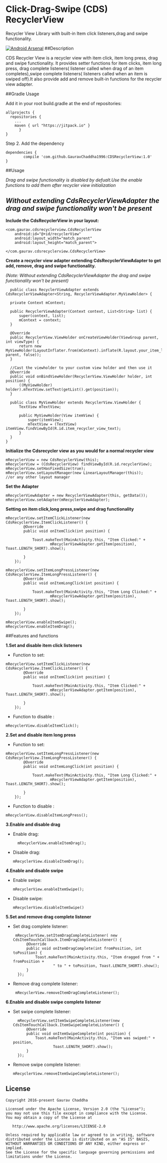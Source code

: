 # Click-Drag-Swipe (CDS) RecyclerView
Recycler View Library with built-in Item click listeners,drag and swipe functionality.

[![Android Arsenal](https://img.shields.io/badge/Android%20Arsenal-Click--Drag--Swipe%20(CDS)%20RecyclerView-brightgreen.svg?style=flat)](http://android-arsenal.com/details/1/4897)
##Description

CDS Recycler View is a recycler view with item click, item long press, drag and swipe functionality.
It provides setter functions for item clicks, item long press, drag complete listeners( listener called when drag of 
an item completes),swipe complete listeners( listeners called when an item is swiped off).It also provide add and remove
built-in functions for the recycler view adapter.

##Gradle Usage

Add it in your root build.gradle at the end of repositories:

```
allprojects {
  repositories {
    ...
    maven { url "https://jitpack.io" }
	  }
}
```

Step 2. Add the dependency

```
dependencies {
        compile 'com.github.GauravChaddha1996:CDSRecyclerView:1.0'
}
```

##Usage
  
  *Drag and swipe functionality is disabled by defualt.Use the enable functions to add them after recycler view initialization*
  
  *Without extending CdsRecyclerViewAdapter the drag and swipe functionality won't be present*
  --------------------------------------------------------------------------------------------
  
  
  **Include the CdsRecyclerView in your layout:**

  ```
  <com.gaurav.cdsrecyclerview.CdsRecyclerView
      android:id="@+id/recyclerView"
      android:layout_width="match_parent"
      android:layout_height="match_parent">

  </com.gaurav.cdsrecyclerview.CdsRecyclerView>
  ```
  
  **Create a recycler view adapter extending CdsRecyclerViewAdapter to get add, remove, drag and swipe functionality.**
  
  *(Note: Without extending CdsRecyclerViewAdapter the drag and swipe functionality won't be present)*
  
  ```
    public class RecyclerViewAdapter extends CdsRecyclerViewAdapter<String, RecyclerViewAdapter.MyViewHolder> {
    
    private Context mContext;
    
    public RecyclerViewAdapter(Context context, List<String> list) {
        super(context, list);
        mContext = context;
    }
    
    @Override
    public RecyclerView.ViewHolder onCreateViewHolder(ViewGroup parent, int viewType) {
        return new MyViewHolder(LayoutInflater.from(mContext).inflate(R.layout.your_item_layout, parent, false));
    }
    
    //Cast the viewholder to your custom view holder and then use it
    @Override
    public void onBindViewHolder(RecyclerView.ViewHolder holder, int position) {
        ((MyViewHolder) holder).mTextView.setText(getList().get(position));
    }

    public class MyViewHolder extends RecyclerView.ViewHolder {
        TextView mTextView;

        public MyViewHolder(View itemView) {
            super(itemView);
            mTextView = (TextView) itemView.findViewById(R.id.item_recycler_view_text);
        }
    }
  }
  ```

  **Initialize the Cdsrecycler view as you would for a normal recycler view**

  ```
  mRecyclerView = new CdsRecyclerView(this);
  mRecyclerView = (CdsRecyclerView) findViewById(R.id.recyclerView);
  mRecyclerView.setHasFixedSize(true);
  mRecyclerView.setLayoutManager(new LinearLayoutManager(this));
  //or any other layout manager
  ```
  
  **Set the Adapter**
  
  ```
  mRecyclerViewAdapter = new RecyclerViewAdapter(this, getData());
  mRecyclerView.setAdapter(mRecyclerViewAdapter);
  ```
  
  **Setting on item click,long press,swipe and drag functionality**

  ```
  mRecyclerView.setItemClickListener(new CdsRecyclerView.ItemClickListener() {
          @Override
          public void onItemClick(int position) {
          
              Toast.makeText(MainActivity.this, "Item Clicked:" +
                      mRecyclerViewAdapter.getItem(position), Toast.LENGTH_SHORT).show();
          
          }
      });
      
  mRecyclerView.setItemLongPressListener(new CdsRecyclerView.ItemLongPressListener() {
          @Override
          public void onItemLongClick(int position) {
      
              Toast.makeText(MainActivity.this, "Item Long Clicked:" +
                      mRecyclerViewAdapter.getItem(position), Toast.LENGTH_SHORT).show();
      
          }
      });
      
  mRecyclerView.enableItemSwipe();
  mRecyclerView.enableItemDrag();
  ```
##Features and functions

**1.Set and disable item click listeners**

  + Function to set:
  ```
  mRecyclerView.setItemClickListener(new CdsRecyclerView.ItemClickListener() {
          @Override
          public void onItemClick(int position) {
          
              Toast.makeText(MainActivity.this, "Item Clicked:" +
                      mRecyclerViewAdapter.getItem(position), Toast.LENGTH_SHORT).show();
          
          }
      });
  ```
  
  + Function to disable :
  ```
  mRecyclerView.disableItemClick();
  ```
  
**2.Set and disable item long press**

  + Function to set:
  ```
  mRecyclerView.setItemLongPressListener(new CdsRecyclerView.ItemLongPressListener() {
          @Override
          public void onItemLongClick(int position) {
      
              Toast.makeText(MainActivity.this, "Item Long Clicked:" +
                      mRecyclerViewAdapter.getItem(position), Toast.LENGTH_SHORT).show();
      
          }
      });
  ```
  
  + Function to disable :
  ```
  mRecyclerView.disableItemLongPress();
  ```

**3.Enable and disable drag**

  + Enable drag:
  
    ```
      mRecyclerView.enableItemDrag();
    ```
  + Disable drag:
  
    ```
    mRecyclerView.disableItemDrag();  
    ```
    
**4.Enable and disable swipe**

  + Enable swipe:
  
    ```
    mRecyclerView.enableItemSwipe();
    ```
  + Disable swipe:
  
    ```
    mRecyclerView.disableItemSwipe()
    ```

**5.Set and remove drag complete listener**

  + Set drag complete listener:
  
    ```
     mRecyclerView.setItemDragCompleteListener( new CdsItemTouchCallback.ItemDragCompleteListener() {
          @Override
          public void onItemDragComplete(int fromPosition, int toPosition) {
              Toast.makeText(MainActivity.this, "Item dragged from " + fromPosition +
                      " to " + toPosition, Toast.LENGTH_SHORT).show();
          }
      });
    ```
  + Remove drag complete listener:
  
    ```
     mRecyclerView.removeItemDragCompleteListener();
    ```


**6.Enable and disable swipe complete listener**

  + Set swipe complete listener:
  
    ```
      mRecyclerView.setItemSwipeCompleteListener(new CdsItemTouchCallback.ItemSwipeCompleteListener() {
          @Override
          public void onItemSwipeComplete(int position) {
              Toast.makeText(MainActivity.this, "Item was swiped:" + position,
                      Toast.LENGTH_SHORT).show();
          }
      });
    ```
  + Remove swipe complete listener:
  
    ```
    mRecyclerView.removeItemSwipeCompleteListener();
    ```
    
## License

``` 
Copyright 2016-present Gaurav Chaddha

Licensed under the Apache License, Version 2.0 (the "License");
you may not use this file except in compliance with the License.
You may obtain a copy of the License at

   http://www.apache.org/licenses/LICENSE-2.0

Unless required by applicable law or agreed to in writing, software
distributed under the License is distributed on an "AS IS" BASIS,
WITHOUT WARRANTIES OR CONDITIONS OF ANY KIND, either express or implied.
See the License for the specific language governing permissions and
limitations under the License.
```
